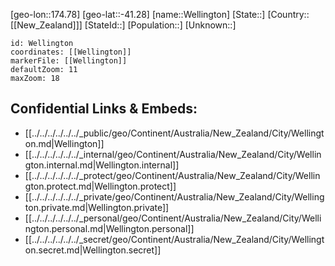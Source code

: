 ﻿---
location: [-41.28,174.78]
mapzoom: [7,12] 
mapmarker: city 
type: City
tags:
- geo/City


SpocWebEntityId: 35530
isDeleted: false
confidential: public

---
[geo-lon::174.78]
[geo-lat::-41.28]
[name::Wellington]
[State::]
[Country::[[New_Zealand]]]
[StateId::]
[Population::]
[Unknown::]


```leaflet
id: Wellington
coordinates: [[Wellington]]
markerFile: [[Wellington]]
defaultZoom: 11 
maxZoom: 18
```


## Confidential Links & Embeds: 
- [[../../../../../../_public/geo/Continent/Australia/New_Zealand/City/Wellington.md|Wellington]] 
- [[../../../../../../_internal/geo/Continent/Australia/New_Zealand/City/Wellington.internal.md|Wellington.internal]] 
- [[../../../../../../_protect/geo/Continent/Australia/New_Zealand/City/Wellington.protect.md|Wellington.protect]] 
- [[../../../../../../_private/geo/Continent/Australia/New_Zealand/City/Wellington.private.md|Wellington.private]] 
- [[../../../../../../_personal/geo/Continent/Australia/New_Zealand/City/Wellington.personal.md|Wellington.personal]] 
- [[../../../../../../_secret/geo/Continent/Australia/New_Zealand/City/Wellington.secret.md|Wellington.secret]] 

